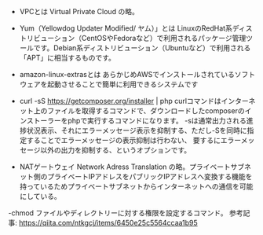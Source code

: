 - VPCとは
 Virtual Private Cloud の略。


- Yum（Yellowdog Updater Modified/ ヤム）」とは
 LinuxのRedHat系ディストリビューション（CentOSやFedoraなど）で利用されるパッケージ管理ツールです。Debian系ディストリビューション（Ubuntuなど）で利用される「APT」に相当するものです。


- amazon-linux-extrasとは
 あらかじめAWSでインストールされているソフトウェアを起動させることで簡単に利用できるシステムです

- curl -sS https://getcomposer.org/installer | php
 curlコマンドはインターネット上のファイルを取得するコマンドで、ダウンロードしたcomposerのインストーラーをphpで実行するコマンドになります。
 -sは通常出力される進捗状況表示、それにエラーメッセージ表示を抑制する、ただし-Sを同時に指定することでエラーメッセージの表示抑制は行わない、
 要するにエラーメッセージ以外の出力を抑制する、というオプションです。


- NATゲートウェイ
 Network Adress Translation の略。プライベートサブネット側のプライベートIPアドレスをパブリックIPアドレスへ変換する機能を持っているためプライベートサブネットからインターネットへの通信を可能にしている。

-chmod
 ファイルやディレクトリーに対する権限を設定するコマンド。
 参考記事: https://qiita.com/ntkgcj/items/6450e25c5564ccaa1b95
 
